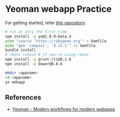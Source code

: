 # Yeoman webapp Practice

For getting started, refer [this repository](https://github.com/kaosf/yeoman-practice).

```sh
# run at only the first time
npm install -g yo@1.0.0-beta.4
echo "source 'https://rubygems.org'" > Gemfile
echo "gem 'compass', '0.12.2'" >> Gemfile
bundle install
# rbenv rehash # if you're using rbenv
npm install -g grunt-cli@0.1.6
npm install -g bower@0.8.6
```

```sh
mkdir <appname>
cd <appname>
yo webapp
```

## References

* [Yeoman - Modern workflows for modern webapps](http://yeoman.io/)
